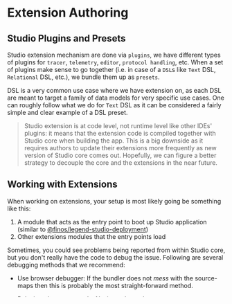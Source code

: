 # Extension Authoring

## Studio Plugins and Presets

Studio extension mechanism are done via `plugins`, we have different types of plugins for `tracer`, `telemetry`, `editor`, `protocol handling`, etc. When a set of plugins make sense to go together (i.e. in case of a `DSL`s like `Text` DSL, `Relational` DSL, etc.), we bundle them up as `presets`.

DSL is a very common use case where we have extension on, as each DSL are meant to target a family of data models for very specific use cases. One can roughly follow what we do for `Text` DSL as it can be considered a fairly simple and clear example of a DSL preset.

> Studio extension is at code level, not runtime level like other IDEs' plugins: it means that the extension code is compiled together with Studio core when building the app. This is a big downside as it requires authors to update their extensions more frequently as new version of Studio core comes out. Hopefully, we can figure a better strategy to decouple the core and the extensions in the near future.

## Working with Extensions

When working on extensions, your setup is most likely going be something like this:

1. A module that acts as the entry point to boot up Studio application (similar to [@finos/legend-studio-deployment](https://github.com/finos/legend-studio/tree/master/packages/legend-studio-deployment))
2. Other extensions modules that the entry points load

Sometimes, you could see problems being reported from within Studio core, but you don't really have the code to debug the issue. Following are several debugging methods that we recommend:

- Use browser debugger: If the bundler does not _mess_ with the source-maps then this is probably the most straight-forward method.
- Poke into the source code: Navigate the code at `node_modules/@finos/legend-studio-*/lib/...` and start hacking your way with `console.log` and `debugger`, etc.

  > When you navigate code in the IDE, remember that due to source mapping, we will let you navigate to the source code (which resides at `node_modules/@finos/legend-studio-*/src/...`) instead of the compiled code, placing breaking points or `console.log` here won't show any effect.

- Linking with Studio core locally: This goes a bit beyond debugging. Sometimes, you need to make changes in both Studio core and your extensions, it's useful to have a way to link your locale Studio core (e.g. `@finos/legend-studio`) with your extensions. To do this, you can explore solutions like [yalc](https://github.com/wclr/yalc) or [yarn link](https://yarnpkg.com/cli/link). The latter is what we often use as it's more native to our stack. To do this, you can simply use the following command:

```bash
# In the root directory of your extension
yarn link <location_to_module>
# e.g. yarn link ../../studio-core/packages/legend-studio
# This will add a `resolution` block to your `package.json`
```
